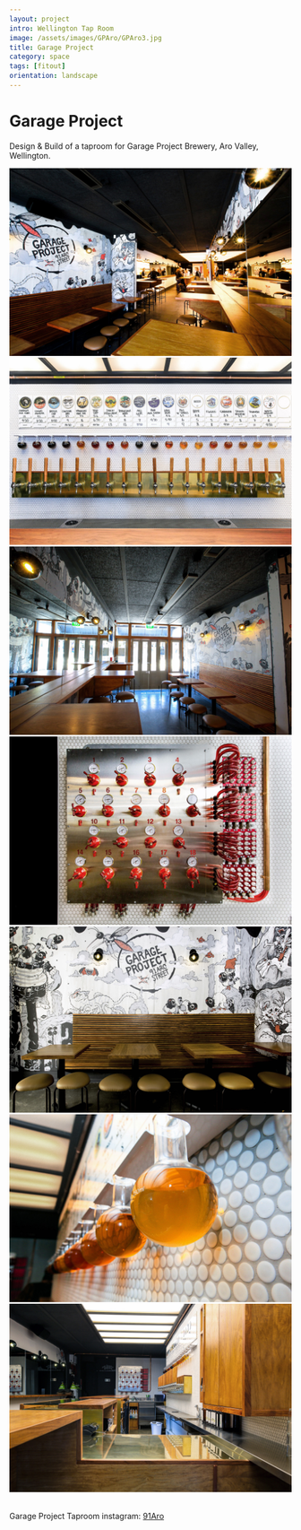 ```yaml
---
layout: project
intro: Wellington Tap Room 
image: /assets/images/GPAro/GPAro3.jpg
title: Garage Project
category: space
tags: [fitout]
orientation: landscape
---
```


# Garage Project

Design & Build of a taproom for Garage Project Brewery, Aro Valley, Wellington. 

<div class="image col_2">
<img src="/assets/images/GPAro/GPAro3.jpg"/>
</div>
<div class="image col_2">
	<img src="/assets/images/GPAro/GPAro7.jpg"/>
</div>
<div class="image">
	<img src="/assets/images/GPAro/GPAro2.jpg"/>
</div>
<div class="image col_2">
	<img src="/assets/images/GPAro/GPAro6.jpg"/>
</div>
<div class="image">
	<img src="/assets/images/GPAro/GPAro1.jpg"/>
</div>
<div class="image">
	<img src="/assets/images/GPAro/GPAro4.jpg"/>
</div>
<div class="image">
	<img src="/assets/images/GPAro/GPAro5.jpg"/>
</div>
<br>
<p>Garage Project Taproom instagram: <a href="https://www.instagram.com/91aro/" target="_blank">91Aro</a></p>
